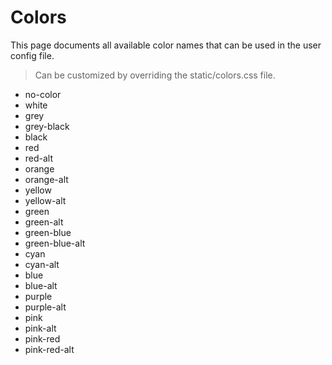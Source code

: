 # Colors
This page documents all available color names that can be used in the user config file.

> Can be customized by overriding the static/colors.css file.

- no-color
- white
- grey
- grey-black
- black
- red
- red-alt
- orange
- orange-alt
- yellow
- yellow-alt
- green
- green-alt
- green-blue
- green-blue-alt
- cyan
- cyan-alt
- blue
- blue-alt
- purple
- purple-alt
- pink
- pink-alt
- pink-red
- pink-red-alt
